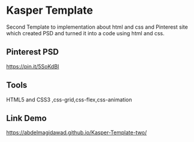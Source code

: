 # Kasper Template
Second Template to implementation about html and css and Pinterest site which created PSD and turned it into a code using html and css.

## Pinterest PSD
https://pin.it/5SoKdBI

## Tools
HTML5 and CSS3 ,css-grid,css-flex,css-animation

## Link Demo
https://abdelmagidawad.github.io/Kasper-Template-two/
